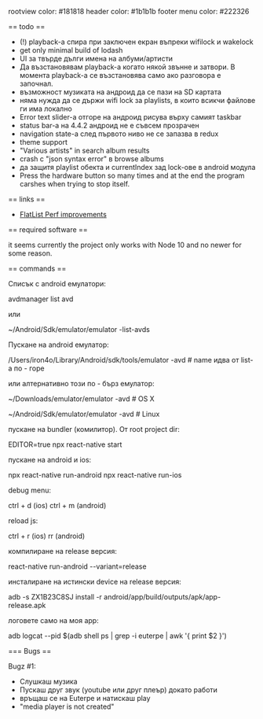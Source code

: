 rootview color: #181818
header color: #1b1b1b
footer menu color: #222326

== todo ==

* (!) playback-а спира при заключен екран въпреки wifilock и wakelock
* get only minimal build of lodash
* UI за твърде дълги имена на албуми/артисти
* Да възстановявам playback-a когато някой звънне и затвори. В момента playback-а се възстановява
  само ако разговора е започнал.
* възможност музиката на андроид да се пази на SD картата
* няма нужда да се държи wifi lock за playlists, в които всикчи файлове ги има локално
* Error text slider-а отгоре на андроид рисува върху самият taskbar
* status bar-а на 4.4.2 андроид не е съвсем прозрачен
* navigation state-a след първото ниво не се запазва в redux
* theme support
* "Various artists" in search album results
* crash с "json syntax error" в browse albums
* да защитя playlist обекта и currentIndex зад lock-ове в android модула
* Press the hardware button so many times and at the end the program carshes when
  trying to stop itself.


== links ==

* [FlatList Perf improvements](https://github.com/facebook/react-native/issues/15930#issuecomment-373816387)

== required software ==

it seems currently the project only works with Node 10 and no newer for some
reason.

== commands ==

Списък с android емулатори:

avdmanager list avd

или

~/Android/Sdk/emulator/emulator -list-avds

Пускане на android емулатор:

/Users/iron4o/Library/Android/sdk/tools/emulator -avd <name> # name идва от list-а по - горе

или алтернативно този по - бърз емулатор:

~/Downloads/emulator/emulator -avd <name> # OS X

~/Android/Sdk/emulator/emulator -avd <name> # Linux

пускане на bundler (комилитор). От root project dir:

EDITOR=true npx react-native start

пускане на android и ios:

npx react-native run-android
npx react-native run-ios

debug menu:

ctrl + d (ios)
ctrl + m (android)

reload js:

ctrl + r (ios)
rr (android)

компилиране на release версия:

react-native run-android --variant=release

инсталиране на истински device на release версия:

adb -s ZX1B23C8SJ install -r android/app/build/outputs/apk/app-release.apk

логовете само на моя арр:

adb logcat --pid $(adb shell ps | grep -i euterpe | awk '{ print $2 }')

=== Bugs ==

Bugz #1:

* Слушкаш музика
* Пускаш друг звук (youtube или друг плеър) докато работи
* връщаш се на Euterpe и натискаш play
* "media player is not created"
